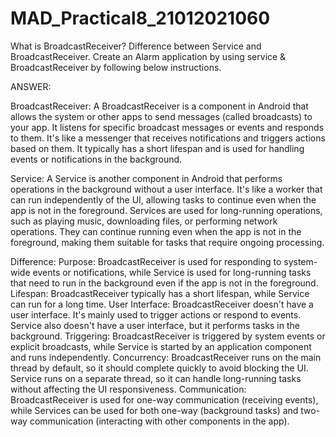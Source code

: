 # MAD_Practical8_21012021060


 What is BroadcastReceiver? Difference between Service and BroadcastReceiver. Create an Alarm application by using service & BroadcastReceiver by following below instructions.


ANSWER:

BroadcastReceiver:
A BroadcastReceiver is a component in Android that allows the system or other apps to send messages (called broadcasts) to your app.
It listens for specific broadcast messages or events and responds to them.
It's like a messenger that receives notifications and triggers actions based on them.
It typically has a short lifespan and is used for handling events or notifications in the background.

Service:
A Service is another component in Android that performs operations in the background without a user interface.
It's like a worker that can run independently of the UI, allowing tasks to continue even when the app is not in the foreground.
Services are used for long-running operations, such as playing music, downloading files, or performing network operations.
They can continue running even when the app is not in the foreground, making them suitable for tasks that require ongoing processing.

Difference:
Purpose: BroadcastReceiver is used for responding to system-wide events or notifications, while Service is used for long-running tasks that need to run in the background even if the app is not in the foreground.
Lifespan: BroadcastReceiver typically has a short lifespan, while Service can run for a long time.
User Interface: BroadcastReceiver doesn't have a user interface. It's mainly used to trigger actions or respond to events. Service also doesn't have a user interface, but it performs tasks in the background.
Triggering: BroadcastReceiver is triggered by system events or explicit broadcasts, while Service is started by an application component and runs independently.
Concurrency: BroadcastReceiver runs on the main thread by default, so it should complete quickly to avoid blocking the UI. Service runs on a separate thread, so it can handle long-running tasks without affecting the UI responsiveness.
Communication: BroadcastReceiver is used for one-way communication (receiving events), while Services can be used for both one-way (background tasks) and two-way communication (interacting with other components in the app).

